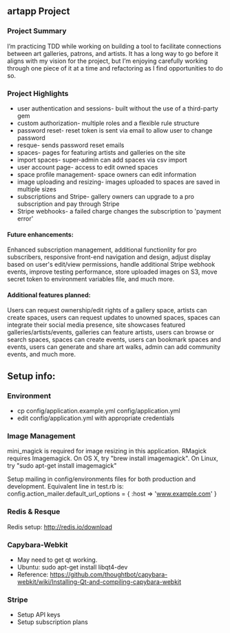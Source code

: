 ## artapp Project #

### Project Summary
I’m practicing TDD while working on building a tool to facilitate connections between art galleries, patrons, and artists. It has a long way to go before it aligns with my vision for the project, but I’m enjoying carefully working through one piece of it at a time and refactoring as I find opportunities to do so.

### Project Highlights
* user authentication and sessions- built without the use of a third-party gem
* custom authorization- multiple roles and a flexible rule structure
* password reset- reset token is sent via email to allow user to change password
* resque- sends password reset emails 
* spaces- pages for featuring artists and galleries on the site
* import spaces- super-admin can add spaces via csv import
* user account page- access to edit owned spaces
* space profile management- space owners can edit information
* image uploading and resizing- images uploaded to spaces are saved in multiple sizes
* subscriptions and Stripe- gallery owners can upgrade to a pro subscription and pay through Stripe
* Stripe webhooks- a failed charge changes the subscription to 'payment error'

#### Future enhancements:
Enhanced subscription management, additional functionlity for pro subscribers, responsive front-end navigation and design, adjust display based on user's edit/view permissions, handle additional Stripe webhook events, improve testing performance, store uploaded images on S3, move secret token to environment variables file, and much more.

#### Additional features planned:
Users can request ownership/edit rights of a gallery space, artists can create spaces, users can request updates to unowned spaces, spaces can integrate their social media presence, site showcases featured galleries/artists/events, galleries can feature artists, users can browse or search spaces, spaces can create events, users can bookmark spaces and events, users can generate and share art walks, admin can add community events, and much more.


## Setup info:

### Environment
* cp config/application.example.yml config/application.yml
* edit config/application.yml with appropriate credentials


### Image Management
mini_magick is required for image resizing in this application. RMagick requires Imagemagick. On OS X, try "brew install imagemagick". On Linux, try "sudo apt-get install imagemagick"

Setup mailing in config/environments files for both production and development. Equivalent line in test.rb is:
config.action_mailer.default_url_options = { :host => 'www.example.com' }


### Redis & Resque
Redis setup: http://redis.io/download


### Capybara-Webkit
* May need to get qt working.
* Ubuntu: sudo apt-get install libqt4-dev
* Reference: https://github.com/thoughtbot/capybara-webkit/wiki/Installing-Qt-and-compiling-capybara-webkit


### Stripe
* Setup API keys
* Setup subscription plans